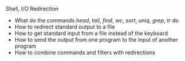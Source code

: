 Shell, I/O Redirection
- What do the commands *head*, *tail*, *find*, *wc*, *sort*, *uniq*, *grep*, *tr* do
- How to redirect standard output to a file
- How to get standard input from a file instead of the keyboard
- How to send the output from one program to the input of another program
- How to combine commands and filters with redirections
